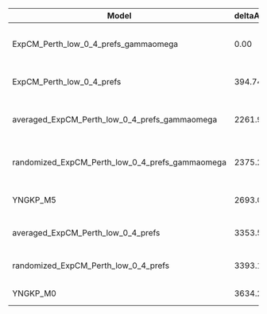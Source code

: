 | Model                                           | deltaAIC | LogLikelihood | nParams | ParamValues                                              |
|-------------------------------------------------|----------|---------------|---------|----------------------------------------------------------|
| ExpCM_Perth_low_0_4_prefs_gammaomega            | 0.00     | -19477.40     | 7       | alpha_omega=0.94, beta=1.71, beta_omega=7.99, kappa=3.84 |
| ExpCM_Perth_low_0_4_prefs                       | 394.74   | -19675.77     | 6       | beta=1.78, kappa=3.43, omega=0.12                        |
| averaged_ExpCM_Perth_low_0_4_prefs_gammaomega   | 2261.94  | -20608.37     | 7       | alpha_omega=0.45, beta=1.97, beta_omega=6.22, kappa=3.56 |
| randomized_ExpCM_Perth_low_0_4_prefs_gammaomega | 2375.28  | -20665.04     | 7       | alpha_omega=0.48, beta=0.12, beta_omega=6.77, kappa=3.57 |
| YNGKP_M5                                        | 2693.08  | -20818.94     | 12      | alpha_omega=0.51, beta_omega=8.15, kappa=3.22            |
| averaged_ExpCM_Perth_low_0_4_prefs              | 3353.52  | -21155.16     | 6       | beta=1.06, kappa=3.12, omega=0.06                        |
| randomized_ExpCM_Perth_low_0_4_prefs            | 3393.12  | -21174.96     | 6       | beta=0.04, kappa=3.14, omega=0.06                        |
| YNGKP_M0                                        | 3634.20  | -21290.50     | 11      | kappa=2.83, omega=0.05                                   |